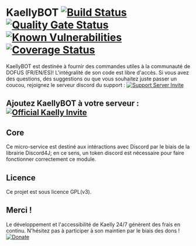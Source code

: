 # KaellyBOT [![Build Status](https://api.travis-ci.org/KaellyBot/Kaelly-core.svg)](https://travis-ci.org/KaellyBot/Kaelly-core) [![Quality Gate Status](https://sonarcloud.io/api/project_badges/measure?project=com.github.kaysoro.kaellybot%3Acore&metric=alert_status)](https://sonarcloud.io/dashboard?id=com.github.kaysoro.kaellybot%3Acore) [![Known Vulnerabilities](https://snyk.io/test/github/kaellybot/kaelly-core/badge.svg?targetFile=pom.xml)](https://snyk.io/test/github/kaellybot/kaelly-core?targetFile=pom.xml) [![Coverage Status](https://coveralls.io/repos/github/KaellyBot/Kaelly-core/badge.svg)](https://coveralls.io/github/KaellyBot/Kaelly-core)  

KaellyBOT est destinée à fournir des commandes utiles à la communauté de DOFUS (FR/EN/ES)! L'intégralité de son code est libre d'accès. Si vous avez des questions, des suggestions ou que vous souhaitez juste passer un coucou, rejoignez le serveur discord du support : [![Support Server Invite](https://img.shields.io/badge/Join-KaellyBOT%20Support-7289DA.svg?style=flat)](https://discord.gg/CyJCFDk)

## Ajoutez KaellyBOT à votre serveur : [![Official Kaelly Invite](https://img.shields.io/badge/Add-KaellyBOT-0199FE.svg?style=flat)](https://discordapp.com/oauth2/authorize?&client_id=202916641414184960&scope=bot)

## Core  
Ce micro-service est destiné aux intéractions avec Discord par le biais de la librairie Discord4J; en ce sens, un token discord est nécessaire pour faire fonctionner correctement ce module.

## Licence  

Ce projet est sous licence GPL(v3).

## Merci !  

Le développement et l'accessibilité de Kaelly 24/7 génèrent des frais en continu. N'hésitez pas à participer à son maintien par le biais des dons !   
[![Donate](https://www.paypalobjects.com/fr_FR/FR/i/btn/btn_donateCC_LG.gif)](https://www.paypal.com/cgi-bin/webscr?cmd=_s-xclick&hosted_button_id=89WTL4LXRZK98)

